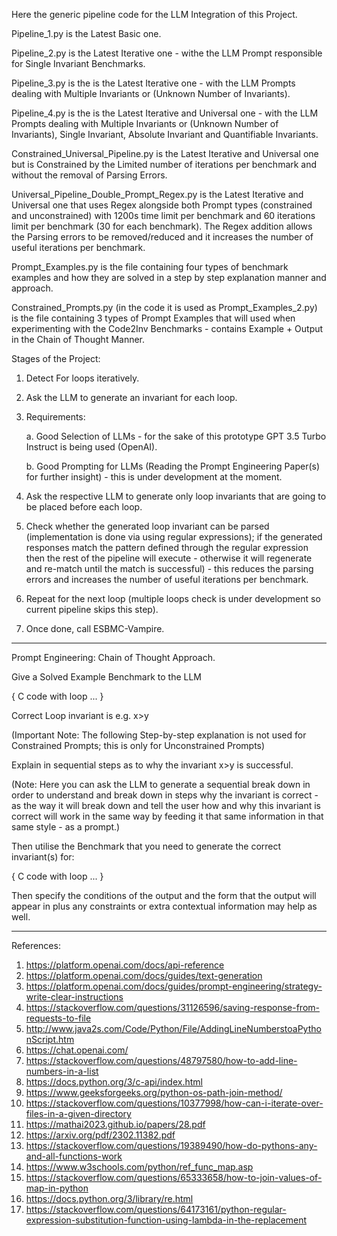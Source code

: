 Here the generic pipeline code for the LLM Integration of this Project. 


Pipeline_1.py is the Latest Basic one.


Pipeline_2.py is the Latest Iterative one - withe the LLM Prompt responsible for Single Invariant Benchmarks.


Pipeline_3.py is the is the Latest Iterative one - with the LLM Prompts dealing with Multiple Invariants or (Unknown Number of Invariants).


Pipeline_4.py is the is the Latest Iterative and Universal one - with the LLM Prompts dealing with Multiple Invariants or (Unknown Number of Invariants), Single Invariant, Absolute Invariant and Quantifiable Invariants.


Constrained_Universal_Pipeline.py is the Latest Iterative and Universal one but is Constrained by the Limited number of iterations per benchmark and without the removal of Parsing Errors. 


Universal_Pipeline_Double_Prompt_Regex.py is the Latest Iterative and Universal one that uses Regex alongside both Prompt types (constrained and unconstrained) with 1200s time limit per benchmark and 60 iterations limit per benchmark (30 for each benchmark). The Regex addition allows the Parsing errors to be removed/reduced and it increases the number of useful iterations per benchmark.


Prompt_Examples.py is the file containing four types of benchmark examples and how they are solved in a step by step explanation manner and approach.


Constrained_Prompts.py (in the code it is used as Prompt_Examples_2.py) is the file containing 3 types of Prompt Examples that will used when experimenting with the Code2Inv Benchmarks - contains Example + Output in the Chain of Thought Manner.


Stages of the Project: 

1. Detect For loops iteratively.
2. Ask the LLM to generate an invariant for each loop. 
3. Requirements:


   a. Good Selection of LLMs - for the sake of this prototype GPT 3.5 Turbo Instruct is being used (OpenAI).



   b. Good Prompting for LLMs (Reading the Prompt Engineering Paper(s) for further insight) - this is under development at the moment.
   
5. Ask the respective LLM to generate only loop invariants that are going to be placed before each loop.
6. Check whether the generated loop invariant can be parsed (implementation is done via using regular expressions); if the generated responses match the pattern defined through the regular expression then the rest of the pipeline will execute - otherwise it will regenerate and re-match until the match is successful) - this reduces the parsing errors and increases the number of useful iterations per benchmark.
7. Repeat for the next loop (multiple loops check is under development so current pipeline skips this step).
8. Once done, call ESBMC-Vampire.

---------------------------------------------------------------------------------------------------------------------------------------
Prompt Engineering: Chain of Thought Approach.

Give a Solved Example Benchmark to the LLM 

{
 C code with loop ...
} 

Correct Loop invariant is e.g. x>y

(Important Note: The following Step-by-step explanation is not used for Constrained Prompts; this is only for Unconstrained Prompts)

Explain in sequential steps as to why the invariant x>y is successful. 

(Note: Here you can ask the LLM to generate a sequential break down in order to understand and break down in steps why the invariant is correct - as the way it will break down and tell the user how and why this invariant is correct will work in the same way by feeding it that same information in that same style - as a prompt.) 

Then utilise the Benchmark that you need to generate the correct invariant(s) for:

{
   C code with loop ...
}

Then specify the conditions of the output and the form that the output will appear in plus any constraints or extra contextual information may help as well.



---------------------------------------------------------------------------------------------------------------------------------------

References: 

1. https://platform.openai.com/docs/api-reference
2. https://platform.openai.com/docs/guides/text-generation
3. https://platform.openai.com/docs/guides/prompt-engineering/strategy-write-clear-instructions
4. https://stackoverflow.com/questions/31126596/saving-response-from-requests-to-file
5. http://www.java2s.com/Code/Python/File/AddingLineNumberstoaPythonScript.htm
6. https://chat.openai.com/
7. https://stackoverflow.com/questions/48797580/how-to-add-line-numbers-in-a-list
8. https://docs.python.org/3/c-api/index.html
9. https://www.geeksforgeeks.org/python-os-path-join-method/
10. https://stackoverflow.com/questions/10377998/how-can-i-iterate-over-files-in-a-given-directory
11. https://mathai2023.github.io/papers/28.pdf
12. https://arxiv.org/pdf/2302.11382.pdf
13. https://stackoverflow.com/questions/19389490/how-do-pythons-any-and-all-functions-work
14. https://www.w3schools.com/python/ref_func_map.asp
15. https://stackoverflow.com/questions/65333658/how-to-join-values-of-map-in-python
16. https://docs.python.org/3/library/re.html
17. https://stackoverflow.com/questions/64173161/python-regular-expression-substitution-function-using-lambda-in-the-replacement
